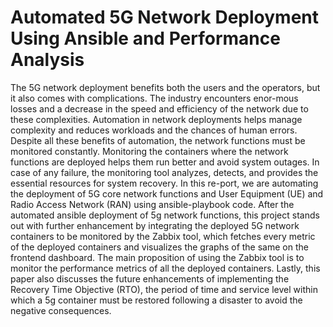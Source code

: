# Automated 5G Network Deployment Using Ansible and Performance Analysis

The 5G network deployment benefits both the users and the operators, but it also comes with complications. The industry encounters enor-mous losses and a decrease in the speed and efficiency of the network due to these complexities. Automation in network deployments helps manage complexity and reduces workloads and the chances of human errors. Despite all these benefits of automation, the network functions must be monitored constantly. Monitoring the containers where the network functions are deployed helps them run better and avoid system outages. In case of any failure, the monitoring tool analyzes, detects, and provides the essential resources for system recovery. In this re-port, we are automating the deployment of 5G core network functions and User Equipment (UE) and Radio Access Network (RAN) using ansible-playbook code. After the automated ansible deployment of 5g network functions, this project stands out with further enhancement by integrating the deployed 5G network containers to be monitored by the Zabbix tool, which fetches every metric of the deployed containers and visualizes the graphs of the same on the frontend dashboard. The main proposition of using the Zabbix tool is to monitor the performance metrics of all the deployed containers. Lastly, this paper also discusses the future enhancements of implementing the Recovery Time Objective (RTO), the period of time and service level within which a 5g container must be restored following a disaster to avoid the negative consequences.
